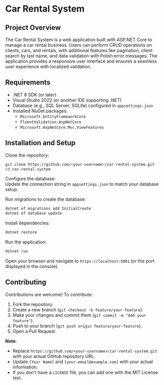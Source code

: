 # Car Rental System

## Project Overview
The Car Rental System is a web application built with ASP.NET Core to manage a car rental business. Users can perform CRUD operations on clients, cars, and rentals, with additional features like pagination, client search by last name, and data validation with Polish error messages. The application provides a responsive user interface and ensures a seamless user experience with localized validation.

## Requirements
- .NET 8 SDK (or later)
- Visual Studio 2022 (or another IDE supporting .NET)
- Database (e.g., SQL Server, SQLite) configured in `appsettings.json`
- Installed NuGet packages:
  - `Microsoft.EntityFrameworkCore`
  - `FluentValidation.AspNetCore`
  - `Microsoft.AspNetCore.Mvc.ViewFeatures`

## Installation and Setup
Clone the repository:
```bash
git clone https://github.com/<your-username>/car-rental-system.git
cd car-rental-system
```

Configure the database:  
Update the connection string in `appsettings.json` to match your database setup.

Run migrations to create the database:
```bash
dotnet ef migrations add InitialCreate
dotnet ef database update
```

Install dependencies:
```bash
dotnet restore
```

Run the application:
```bash
dotnet run
```
Open your browser and navigate to `https://localhost:5001` (or the port displayed in the console).

## Contributing
Contributions are welcome! To contribute:
1. Fork the repository.
2. Create a new branch (`git checkout -b feature/your-feature`).
3. Make your changes and commit them (`git commit -m "Add your feature"`).
4. Push to your branch (`git push origin feature/your-feature`).
5. Open a Pull Request.

**Note**:  
- Replace `https://github.com/<your-username>/car-rental-system.git` with your actual GitHub repository URL.  
- Update `[Your Name]` and `[your-email@example.com]` with your actual information.  
- If you don't have a `LICENSE` file, you can add one with the MIT License text.
